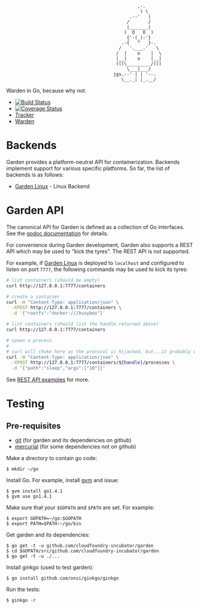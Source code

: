 ```
                                                 ,-.
                                                  ) \
                                              .--'   |
                                             /       /
                                             |_______|
                                            (  O   O  )
                                             {'-(_)-'}
                                           .-{   ^   }-.
                                          /   '.___.'   \
                                         /  |    o    |  \
                                         |__|    o    |__|
                                         (((\_________/)))
                                             \___|___/
                                        jgs.--' | | '--.
                                           \__._| |_.__/
```

Warden in Go, because why not.

* [![Build Status](https://travis-ci.org/cloudfoundry-incubator/garden.png?branch=master)](https://travis-ci.org/cloudfoundry-incubator/garden)
* [![Coverage Status](https://coveralls.io/repos/cloudfoundry-incubator/garden/badge.png?branch=HEAD)](https://coveralls.io/r/cloudfoundry-incubator/garden?branch=HEAD)
* [Tracker](https://www.pivotaltracker.com/s/projects/962374)
* [Warden](https://github.com/cloudfoundry/warden)

# Backends

Garden provides a platform-neutral API for containerization. Backends implement support for various specific platforms. So far, the list of backends is as follows:

 - [Garden Linux](https://github.com/cloudfoundry-incubator/garden-linux/) - Linux Backend

# Garden API

The canonical API for Garden is defined as a collection of Go interfaces. See the [godoc documentation](http://godoc.org/github.com/cloudfoundry-incubator/garden) for details.

For convenience during Garden development, Garden also supports a REST API which may be used to "kick the tyres". The REST API is not supported.

For example, if [Garden Linux](https://github.com/cloudfoundry-incubator/garden-linux) is deployed to `localhost` and configured to listen on port `7777`, the following commands may be used to kick its tyres:
```sh
# list containers (should be empty)
curl http://127.0.0.1:7777/containers

# create a container
curl -H "Content-Type: application/json" \
  -XPOST http://127.0.0.1:7777/containers \
  -d '{"rootfs":"docker:///busybox"}'

# list containers (should list the handle returned above)
curl http://127.0.0.1:7777/containers

# spawn a process
#
# curl will choke here as the protocol is hijacked, but...it probably worked.
curl -H "Content-Type: application/json" \
  -XPOST http://127.0.0.1:7777/containers/${handle}/processes \
  -d '{"path":"sleep","args":["10"]}'
```

See [REST API examples](doc/garden-api.md) for more.

# Testing

## Pre-requisites

* [git](http://git-scm.com/) (for garden and its dependencies on github)
* [mercurial](http://mercurial.selenic.com/) (for some dependencies not on github)

Make a directory to contain go code:
```
$ mkdir ~/go
```

Install Go. For example, install [gvm](https://github.com/moovweb/gvm) and issue:
```
$ gvm install go1.4.1
$ gvm use go1.4.1
```

Make sure that your `$GOPATH` and `$PATH` are set. For example:
```
$ export GOPATH=~/go:$GOPATH
$ export PATH=$PATH:~/go/bin
```

Get garden and its dependencies:
```
$ go get -t -u github.com/cloudfoundry-incubator/garden
$ cd $GOPATH/src/github.com/cloudfoundry-incubator/garden
$ go get -t -u ./...
```

Install ginkgo (used to test garden):
```
$ go install github.com/onsi/ginkgo/ginkgo
```

Run the tests:
```
$ ginkgo -r
```
